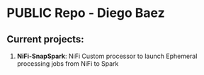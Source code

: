# PUBLIC Repo - Diego Baez

## Current projects:
1. **NiFi-SnapSpark**: NiFi Custom processor to launch Ephemeral processing jobs from NiFi to Spark

